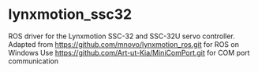 lynxmotion_ssc32
================

ROS driver for the Lynxmotion SSC-32 and SSC-32U servo controller.  
Adapted from https://github.com/mnovo/lynxmotion_ros.git for ROS on Windows
Use https://github.com/Art-ut-Kia/MiniComPort.git for COM port communication
